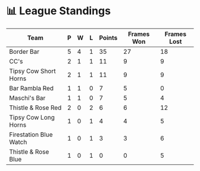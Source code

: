 # 📊 League Standings

| Team | P | W | L | Points | Frames Won | Frames Lost |
|------|---|---|---|--------|------------|-------------|
| Border Bar | 5 | 4 | 1 | 35 | 27 | 18 |
| CC's | 2 | 1 | 1 | 11 | 9 | 9 |
| Tipsy Cow Short Horns | 2 | 1 | 1 | 11 | 9 | 9 |
| Bar Rambla Red | 1 | 1 | 0 | 7 | 5 | 0 |
| Maschi's Bar | 1 | 1 | 0 | 7 | 5 | 4 |
| Thistle & Rose Red | 2 | 0 | 2 | 6 | 6 | 12 |
| Tipsy Cow Long Horns | 1 | 0 | 1 | 4 | 4 | 5 |
| Firestation Blue Watch | 1 | 0 | 1 | 3 | 3 | 6 |
| Thistle & Rose Blue | 1 | 0 | 1 | 0 | 0 | 5 |

